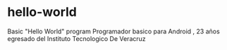# hello-world
Basic "Hello World" program
Programador basico para Android , 23 años egresado del Instituto Tecnologico De Veracruz
